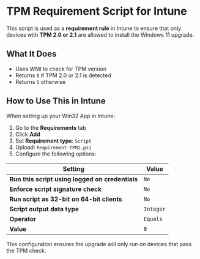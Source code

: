 # TPM Requirement Script for Intune

This script is used as a **requirement rule** in Intune to ensure that only devices with **TPM 2.0 or 2.1** are allowed to install the Windows 11 upgrade.

## What It Does

- Uses WMI to check for TPM version
- Returns `0` if TPM 2.0 or 2.1 is detected
- Returns `1` otherwise

## How to Use This in Intune

When setting up your Win32 App in Intune:

1. Go to the **Requirements** tab
2. Click **Add**
3. Set **Requirement type**: `Script`
4. Upload: `Requirement-TPM2.ps1`
5. Configure the following options:

| Setting                                      | Value             |
|----------------------------------------------|-------------------|
| **Run this script using logged on credentials** | `No`           |
| **Enforce script signature check**             | `No`           |
| **Run script as 32-bit on 64-bit clients**     | `No`           |
| **Script output data type**                    | `Integer`      |
| **Operator**                                   | `Equals`       |
| **Value**                                      | `0`            |

This configuration ensures the upgrade will only run on devices that pass the TPM check.